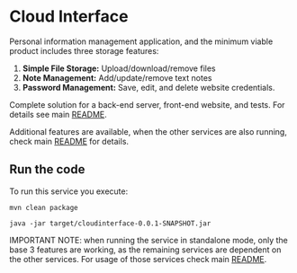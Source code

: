 # Cloud Interface
Personal information management application, and the minimum viable product includes three storage features:

1. **Simple File Storage:** Upload/download/remove files
2. **Note Management:** Add/update/remove text notes
3. **Password Management:** Save, edit, and delete website credentials.

Complete solution for a back-end server, front-end website, and tests. For details see main [README](../README.md).

Additional features are available, when the other services are also running, check main [README](../README.md) for details.
## Run the code

To run this service you execute:

```
mvn clean package
```

```
java -jar target/cloudinterface-0.0.1-SNAPSHOT.jar
```

IMPORTANT NOTE: when running the service in standalone mode, only the base 3 features are working, as the remaining services are dependent on the other services. For usage of those services check main [README](..\README.md).